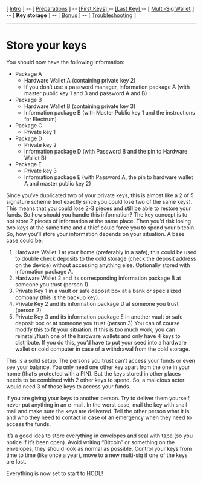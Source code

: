 [ [Intro](README.md) ] -- [ [Preparations](raspibolt_10_preparations.md) ] -- [ [First Keys] ](hodl-guide_20_first-keys.md) -- [ [Last Key] ](hodl-guide_30_last-key.md) -- [ [Multi-Sig Wallet](hodl-guide_40_multi-sig.md) ] -- [ **Key storage** ] -- [ [Bonus](hodl-guide_60_bonus.md) ] -- [ [Troubleshooting](hodl-guide_70_troubleshooting.md) ]

---

# Store your keys

You should now have the following information:
* Package A
  * Hardware Wallet A (containing private key 2)  
  * If you don’t use a password manager, information package A (with master public key 1 and 3 and password A and B)
* Package B
  * Hardware Wallet B (containing private key 3)
  * Information package B (with Master Public key 1 and the instructions for Electrum)
* Package C
  * Private key 1
* Package D
  * Private key 2
  * Information package D (with Password B and the pin to Hardware Wallet B)
* Package E
  * Private key 3
  * Information package E (with Password A, the pin to hardware wallet A and master public key 2)

Since you’ve duplicated two of your private keys, this is almost like a 2 of 5 signature scheme (not exactly since you could lose two of the same keys). This means that you could lose 2-3 pieces and still be able to restore your funds. So how should you handle this information? The key concept is to not store 2 pieces of information at the same place. Then you’d risk losing two keys at the same time and a thief could force you to spend your bitcoin. So, how you’ll store your information depends on your situation.
A base case could be:
1.	Hardware Wallet 1 at your home (preferably in a safe), this could be used to double check deposits to the cold storage (check the deposit address on the device) without accessing anything else. Optionally stored with information package A.
2.	Hardware Wallet 2 and its corresponding information package B at someone you trust (person 1). 
3.	Private Key 1 in a vault or safe deposit box at a bank or specialized company (this is the backup key).
4.	Private Key 2 and its information package D at someone you trust (person 2)
5.	Private Key 3 and its information package E in another vault or safe deposit box or at someone you trust (person 3)
You can of course modify this to fit your situation.
If this is too much work, you can reinstall/flush one of the hardware wallets and only have 4 keys to distribute. If you do this, you’d have to put your seed into a hardware wallet or cold computer in case of a withdrawal from the cold storage.

This is a solid setup. The persons you trust can’t access your funds or even see your balance. You only need one other key apart from the one in your home (that’s protected with a PIN). But the keys stored in other places needs to be combined with 2 other keys to spend. So, a malicious actor would need 3 of those keys to access your funds.   

If you are giving your keys to another person. Try to deliver them yourself, never put anything in an e-mail. In the worst case, mail the key with snail mail and make sure the keys are delivered. Tell the other person what it is and who they need to contact in case of an emergency when they need to access the funds.

It’s a good idea to store everything in envelopes and seal with tape (so you notice if it’s been open). Avoid writing “Bitcoin” or something on the envelopes, they should look as normal as possible. Control your keys from time to time (like once a year), move to a new multi-sig if one of the keys are lost.

Everything is now set to start to HODL!


